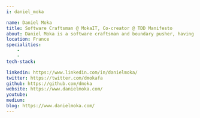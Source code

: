 ```yaml
---
i: daniel_moka

name: Daniel Moka
title: Software Craftsman @ MokaIT, Co-creator @ TDD Manifesto
about: Daniel Moka is a software craftsman and boundary pusher, having a mission to raise the software quality standard worldwide. He is a big fan of Extreme Programming, TDD, Clean Code, and the state of the art technologies with the ultimate goal of making the customer happy. Beyond software engineering he loves doing any kind of sports and helping others to fulfill their potential. He is also the co-creator of TDD Manifesto.
location: France
specialities:
    - 
    - 
tech-stack: 

linkedin: https://www.linkedin.com/in/danielmoka/
twitter: https://twitter.com/dmokafa
github: https://github.com/dmoka
website: https://www.danielmoka.com/
youtube: 
medium: 
blog: https://www.danielmoka.com/
---
```

